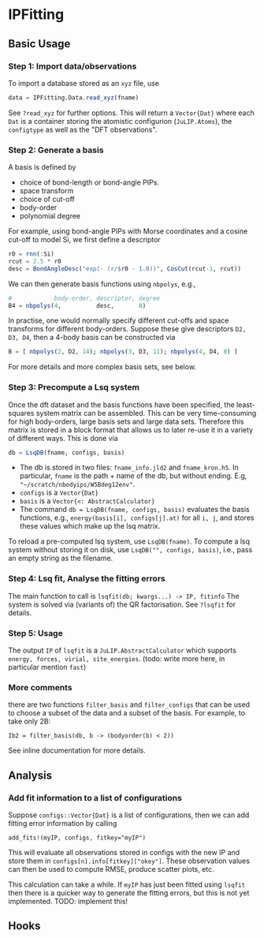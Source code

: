 # IPFitting

<!-- [![Build Status](https://travis-ci.org/cortner/IPFitting.jl.svg?branch=master)](https://travis-ci.org/cortner/IPFitting.jl)

[![Coverage Status](https://coveralls.io/repos/cortner/IPFitting.jl/badge.svg?branch=master&service=github)](https://coveralls.io/github/cortner/IPFitting.jl?branch=master)

[![codecov.io](http://codecov.io/github/cortner/IPFitting.jl/coverage.svg?branch=master)](http://codecov.io/github/cortner/IPFitting.jl?branch=master) -->


## Basic Usage

### Step 1: Import data/observations

To import a database stored as an `xyz` file, use
```julia
data = IPFitting.Data.read_xyz(fname)
```
See `?read_xyz` for further options. This will return a `Vector{Dat}` where
each `Dat` is a container storing the atomistic configurion (`JuLIP.Atoms`),
the `configtype` as well as the "DFT observations".

### Step 2: Generate a basis

A basis is defined by
* choice of bond-length or bond-angle PIPs.
* space transform
* choice of cut-off
* body-order
* polynomial degree

For example, using bond-angle PIPs with Morse coordinates and a cosine cut-off
to model Si, we first define a descriptor
```julia
r0 = rnn(:Si)
rcut = 2.5 * r0
desc = BondAngleDesc("exp(- (r/$r0 - 1.0))", CosCut(rcut-1, rcut))
```
We can then generate basis functions using `nbpolys`, e.g.,
```julia
#            body-order, descriptor, degree
B4 = nbpolys(4,          desc,       8)
```
In practise, one would normally specify different cut-offs and space transforms
for different body-orders. Suppose these give descriptors `D2, D3, D4`, then
a 4-body basis can be constructed via
```julia
B = [ nbpolys(2, D2, 14); nbpolys(3, D3, 11); nbpolys(4, D4, 8) ]
```

For more details and more complex basis sets, see below.


### Step 3: Precompute a Lsq system

Once the dft dataset and the basis functions have been specified, the
least-squares system matrix can be assembled. This can be very time-consuming
for high body-orders, large basis sets and large data sets. Therefore this
matrix is stored in a block format that allows us to later re-use it in a variety
of different ways. This is done via
```julia
db = LsqDB(fname, configs, basis)
```
* The db is stored in two files: `fname_info.jld2` and `fname_kron.h5`. In
particular, `fname` is the path + name of the db, but without ending. E.g,
`"~/scratch/nbodyips/W5Bdeg12env"`.
* `configs` is a `Vector{Dat}`
* `basis` is a `Vector{<: AbstractCalculator}`
* The command `db = LsqDB(fname, configs, basis)` evaluates the basis functions,
e.g.,  `energy(basis[i], configs[j].at)` for all `i, j`, and stores these values
which make up the lsq matrix.

To reload a pre-computed lsq system, use `LsqDB(fname)`. To compute a lsq
system without storing it on disk, use `LsqDB("", configs, basis)`, i.e.,
pass an empty string as the filename.

### Step 4: Lsq fit, Analyse the fitting errors

The main function to call is
`lsqfit(db; kwargs...) -> IP, fitinfo`
The system is solved via (variants of) the QR factorisation. See `?lsqfit`
for details.

### Step 5: Usage

The output `IP` of `lsqfit` is a `JuLIP.AbstractCalculator` which supports
`energy, forces, virial, site_energies`. (todo: write more here, in
particular mention `fast`)


### More comments

there are two functions `filter_basis` and `filter_configs` that can be
used to choose a subset of the data and a subset of the basis. For example,
to take only 2B:
```
Ib2 = filter_basis(db, b -> (bodyorder(b) < 2))
```
See inline documentation for more details.


## Analysis

### Add fit information to a list of configurations

Suppose `configs::Vector{Dat}` is a list of configurations, then we can
add fitting error information by calling
```
add_fits!(myIP, configs, fitkey="myIP")
```
This will evaluate all observations stored in configs with the new IP and store
them in `configs[n].info[fitkey]["okey"]`. These observation values can then
be used to compute RMSE, produce scatter plots, etc.

This calculation can take a while. If `myIP` has just been fitted using `lsqfit`
then there is a quicker way to generate the fitting errors, but this is not
yet implemented. TODO: implement this!


## Hooks
